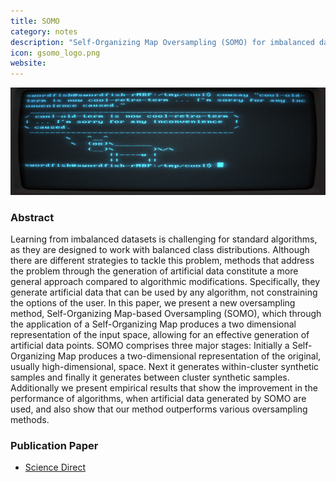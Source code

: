 ```yaml
---
title: SOMO
category: notes
description: "Self-Organizing Map Oversampling (SOMO) for imbalanced data set learning."
icon: gsomo_logo.png
website: 
---
```




<img src="/assets/images/main_images/terminal.png" class="img-fluid" alt="Markdown in the Bear Markdown app">



### Abstract

Learning from imbalanced datasets is challenging for standard algorithms, as they are designed to work with balanced class distributions. Although there are different strategies to tackle this problem, methods that address the problem through the generation of artificial data constitute a more general approach compared to algorithmic modifications. Specifically, they generate artificial data that can be used by any algorithm, not constraining the options of the user. In this paper, we present a new oversampling method, Self-Organizing Map-based Oversampling (SOMO), which through the application of a Self-Organizing Map produces a two dimensional representation of the input space, allowing for an effective generation of artificial data points. SOMO comprises three major stages: Initially a Self-Organizing Map produces a two-dimensional representation of the original, usually high-dimensional, space. Next it generates within-cluster synthetic samples and finally it generates between cluster synthetic samples. Additionally we present empirical results that show the improvement in the performance of algorithms, when artificial data generated by SOMO are used, and also show that our method outperforms various oversampling methods.




### Publication Paper

- [Science Direct](https://www.sciencedirect.com/science/article/pii/S0957417417302324)
